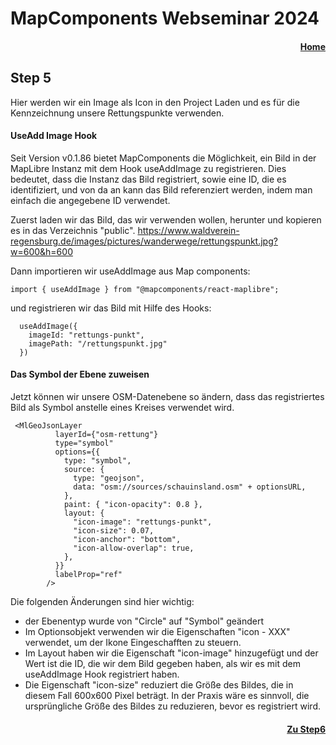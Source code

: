 # MapComponents Webseminar 2024
#### <div align="right"> [Home](https://github.com/mapcomponents/webinar-2024)</div>

## Step 5

Hier werden wir ein Image als Icon in den Project Laden und es für die Kennzeichnung unsere Rettungspunkte verwenden.

#### UseAdd Image Hook
Seit Version v0.1.86 bietet MapComponents die Möglichkeit, ein Bild in der MapLibre Instanz mit dem Hook useAddImage zu registrieren. Dies bedeutet, dass die Instanz das Bild registriert, sowie eine ID, die es identifiziert, und von da an kann das Bild referenziert werden, indem man einfach die angegebene ID verwendet. 

Zuerst laden wir das Bild, das wir verwenden wollen, herunter und kopieren es in das Verzeichnis "public".
https://www.waldverein-regensburg.de/images/pictures/wanderwege/rettungspunkt.jpg?w=600&h=600

Dann importieren wir useAddImage aus Map components: 

```
import { useAddImage } from "@mapcomponents/react-maplibre"; 
```

und registrieren wir das Bild mit Hilfe des Hooks: 

```
  useAddImage({
    imageId: "rettungs-punkt",
    imagePath: "/rettungspunkt.jpg"
  })

```

#### Das Symbol der Ebene zuweisen
Jetzt können wir unsere OSM-Datenebene so ändern, dass das registriertes Bild als Symbol anstelle eines Kreises verwendet wird. 

```
 <MlGeoJsonLayer
          layerId={"osm-rettung"}
          type="symbol"
          options={{
            type: "symbol",
            source: {
              type: "geojson",
              data: "osm://sources/schauinsland.osm" + optionsURL,
            },
            paint: { "icon-opacity": 0.8 },
            layout: {
              "icon-image": "rettungs-punkt",
              "icon-size": 0.07,
              "icon-anchor": "bottom",             
              "icon-allow-overlap": true,
            },
          }}
          labelProp="ref"          
        />
```

Die folgenden Änderungen sind hier wichtig: 
- der Ebenentyp wurde von "Circle" auf "Symbol" geändert
- Im Optionsobjekt verwenden wir die Eigenschaften "icon - XXX" verwendet, um der Ikone Eingeschafften zu steuern. 
- Im Layout haben wir die Eigenschaft "icon-image" hinzugefügt und der Wert ist die ID, die wir dem Bild gegeben haben, als wir es mit dem useAddImage Hook registriert haben.
- Die Eigenschaft "icon-size" reduziert die Größe des Bildes, die in diesem Fall 600x600 Pixel beträgt. In der Praxis wäre es sinnvoll, die ursprüngliche Größe des Bildes zu reduzieren, bevor es registriert wird. 


#### <div align="right"> [Zu Step6](https://github.com/mapcomponents/webinar-2024/tree/main/Step6#step-6)</div>

